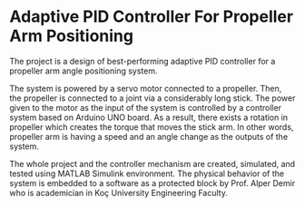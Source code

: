 # Adaptive PID Controller For Propeller Arm Positioning
The project is a design of best-performing adaptive PID controller for a propeller arm angle positioning system. 

The system is powered by a servo motor connected to a propeller. Then, the propeller is connected to a joint via a considerably long stick. The power given to the motor as the input of the system is controlled by a controller system based on Arduino UNO board. As a result, there exists a rotation in propeller which creates the torque that moves the stick arm. In other words, propeller arm is having a speed and an angle change as the outputs of the system.

The whole project and the controller mechanism are created, simulated, and tested using MATLAB Simulink environment. The physical behavior of the system is embedded to a software as a protected block by Prof. Alper Demir who is academician in Koç University Engineering Faculty.

